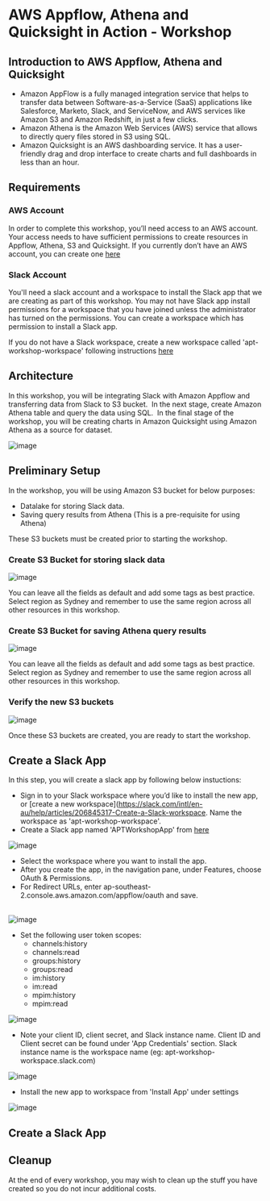 # AWS Appflow, Athena and Quicksight in Action - Workshop

## Introduction to AWS Appflow, Athena and Quicksight

*   Amazon AppFlow is a fully managed integration service that helps to transfer data between Software-as-a-Service (SaaS) applications like Salesforce, Marketo, Slack, and ServiceNow, and AWS services like Amazon S3 and Amazon Redshift, in just a few clicks.
*   Amazon Athena is the Amazon Web Services (AWS) service that allows to directly query files stored in S3 using SQL.
*   Amazon Quicksight is an AWS dashboarding service. It has a user-friendly drag and drop interface to create charts and full dashboards in less than an hour.

## Requirements

### AWS Account

In order to complete this workshop, you’ll need access to an AWS account. Your access needs to have sufficient permissions to create resources in Appflow, Athena, S3 and Quicksight. If you currently don’t have an AWS account, you can create one [here](https://aws.amazon.com/premiumsupport/knowledge-center/create-and-activate-aws-account)

### Slack Account

You'll need a slack account and a workspace to install the Slack app that we are creating as part of this workshop. You may not have Slack app install permissions for a workspace that you have joined unless the administrator has turned on the permissions. You can create a workspace which has permission to install a Slack app. 

If you do not have a Slack workspace, create a new workspace called 'apt-workshop-workspace' following instructions [here](https://slack.com/intl/en-au/help/articles/206845317-Create-a-Slack-workspace)

## Architecture

In this workshop, you will be integrating Slack with Amazon Appflow and transferring data from Slack to S3 bucket.  In the next stage, create Amazon Athena table and query the data using SQL.  In the final stage of the workshop, you will be creating charts in Amazon Quicksight using Amazon Athena as a source for dataset.

![image](images/arch.png)

## Preliminary Setup

In the workshop, you will be using Amazon S3 bucket for below purposes:

*   Datalake for storing Slack data.
*   Saving query results from Athena (This is a pre-requisite for using Athena)

These S3 buckets must be created prior to starting the workshop.  

### Create S3 Bucket for storing slack data

![image](images/s3-datalake.png)

You can leave all the fields as default and add some tags as best practice. Select region as Sydney and remember to use the same region across all other resources in this workshop.

### Create S3 Bucket for saving Athena query results

![image](images/s3-athenaresults.png)

You can leave all the fields as default and add some tags as best practice. Select region as Sydney and remember to use the same region across all other resources in this workshop.

### Verify the new S3 buckets

![image](images/s3-buckets.jpg)

Once these S3 buckets are created, you are ready to start the workshop.

## Create a Slack App

In this step, you will create a slack app by following below instuctions:

*   Sign in to your Slack workspace where you’d like to install the new app, or [create a new workspace](https://slack.com/intl/en-au/help/articles/206845317-Create-a-Slack-workspace. Name the workspace as 'apt-workshop-workspace'. 
*   Create a Slack app named 'APTWorkshopApp' from [here](https://api.slack.com/docs/sign-in-with-slack#sign-in-with-slack__details__create-your-slack-app-if-you-havent-already)

![image](images/slack-app-new.png)

*   Select the workspace where you want to install the app.
*   After you create the app, in the navigation pane, under Features, choose OAuth & Permissions.
*   For Redirect URLs, enter ap-southeast-2.console.aws.amazon.com/appflow/oauth and save.  
     

![image](images/slack-oath.png)

*   Set the following user token scopes:
    *   channels:history
    *   channels:read
    *   groups:history
    *   groups:read
    *   im:history
    *   im:read
    *   mpim:history
    *   mpim:read

![image](images/slack-scopes.png)

*   Note your client ID, client secret, and Slack instance name.  Client ID and Client secret can be found under 'App Credentials' section. 
    Slack instance name is the workspace name (eg: apt-workshop-workspace.slack.com)  

![image](images/slack-client.png)

*   Install the new app to workspace from 'Install App' under settings 
   
![image](images/slack-install.png)


## Create a Slack App

## Cleanup

At the end of every workshop, you may wish to clean up the stuff you have created so you do not incur additional costs.
